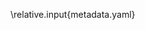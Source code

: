 \relative.input{metadata.yaml}

<!--- \relative.input{preface/README.md}
\relative.input{introduction/README.md}
\relative.input{structure/README.md} 
\relative.input{appendix/README.md} ---!>
